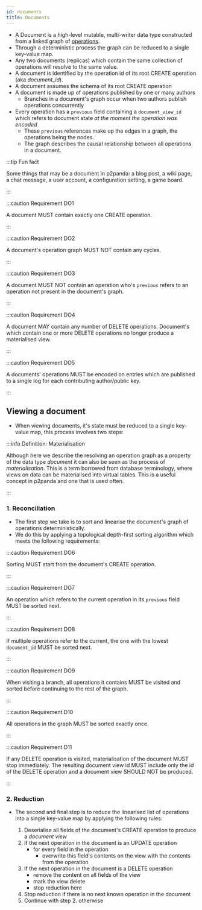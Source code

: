 ```yaml
---
id: documents
title: Documents
---
```


- A Document is a high-level mutable, multi-writer data type constructed from a linked graph of [operations][operations].
- Through a deterministic process the graph can be reduced to a single key-value map.
- Any two documents (replicas) which contain the same collection of operations will resolve to the same value.
- A document is identified by the operation id of its root CREATE operation (aka _document_id_).
- A document assumes the schema of its root CREATE operation
- A document is made up of operations published by one or many authors
  - Branches in a document's graph occur when two authors publish operations concurrently
- Every operation has a `previous` field containing a `document_view_id` which refers to document state _at the moment the operation was encoded_
  - These `previous` references make up the edges in a graph, the operations being the nodes.
  - The graph describes the causal relationship between all operations in a document.

:::tip Fun fact

Some things that may be a document in p2panda: a blog post, a wiki page, a chat message, a user account, a configuration setting, a game board.

:::

:::caution Requirement DO1

A document MUST contain exactly one CREATE operation.

:::

:::caution Requirement DO2

A document's operation graph MUST NOT contain any cycles.

:::

:::caution Requirement DO3

A document MUST NOT contain an operation who's `previous` refers to an operation not present in the document's graph.

:::

:::caution Requirement DO4

A document MAY contain any number of DELETE operations. Document's which contain one or more DELETE operations no longer produce a materialised view. 

:::

:::caution Requirement DO5

A documents' operations MUST be encoded on entries which are published to a single log for each contributing author/public key.

:::

## Viewing a document

- When viewing documents, it's state must be reduced to a single key-value map, this process involves two steps:

:::info Definition: Materialisation

Although here we describe the resolving an operation graph as a property of the data type _document_ it can also be seen as the process of _materialisation_. This is a term borrowed from database terminology, where views on data can be materialised into virtual tables. This is a useful concept in p2panda and one that is used often.

:::

### 1. Reconciliation

- The first step we take is to sort and linearise the document's graph of operations deterministically.
- We do this by applying a topological depth-first sorting algorithm which meets the following requirements:

:::caution Requirement DO6

Sorting MUST start from the document's CREATE operation.

:::

:::caution Requirement DO7

An operation which refers to the current operation in its `previous` field MUST be sorted next.

:::

:::caution Requirement DO8

If multiple operations refer to the current, the one with the lowest `document_id` MUST be sorted next.

:::

:::caution Requirement DO9

When visiting a branch, all operations it contains MUST be visited and sorted before continuing to the rest of the graph.

:::

:::caution Requirement D10

All operations in the graph MUST be sorted exactly once.

:::

:::caution Requirement D11

If any DELETE operation is visited, materialisation of the document MUST stop immediately. The resulting document view id MUST include
only the id of the DELETE operation and a document view SHOULD NOT be produced.

:::

### 2. Reduction

- The second and final step is to reduce the linearised list of operations into a single key-value map by applying the following rules:

  1. Deserialise all fields of the document's CREATE operation to produce a _document view_
  2. If the next operation in the document is an UPDATE operation
     - for every field in the operation
       - overwrite this field's contents on the view with the contents from the operation
  3. If the next operation in the document is a DELETE operation
     - remove the content on all fields of the view
     - mark the view delete
     - stop reduction here
  4. Stop reduction if there is no next known operation in the document
  5. Continue with step 2. otherwise

[operations]: /specifications/aquadoggo/data-types/operations
